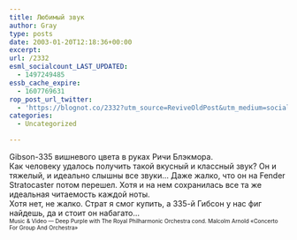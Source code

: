 ```yaml
---
title: Любимый звук
author: Gray
type: posts
date: 2003-01-20T12:18:36+00:00
excerpt:
url: /2332
esml_socialcount_LAST_UPDATED:
  - 1497249485
essb_cache_expire:
  - 1607769631
rop_post_url_twitter:
  - 'https://blognot.co/2332?utm_source=ReviveOldPost&utm_medium=social&utm_campaign=ReviveOldPost'
categories:
  - Uncategorized

---
```








Gibson-335 вишневого цвета в руках Ричи Блэкмора.  
Как человеку удалось получить такой вкусный и классный звук? Он и тяжелый, и идеально слышны все звуки&#8230; Даже жалко, что он на Fender Stratocaster потом перешел. Хотя и на нем сохранилась все та же идеальная читаемость каждой ноты.  
Хотя нет, не жалко. Страт я смог купить, а 335-й Гибсон у нас фиг найдешь, да и стоит он набагато&#8230;  
<font size="1">Music & Video &#8212; Deep Purple with The Royal Philharmonic Orchestra cond. Malcolm Arnold &#171;Concerto For Group And Orchestra&#187;</font>